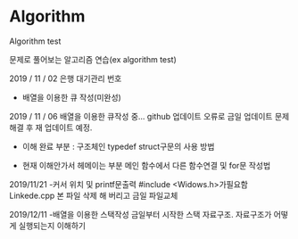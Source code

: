 # Algorithm
Algorithm test

문제로 풀어보는 알고리즘 연습(ex algorithm test)

2019 /  11 / 02
 은행 대기관리 번호
 - 배열을 이용한 큐 작성(미완성)


2019 / 11 / 06
배열을 이용한 큐작성 중...
 github 업데이트 오류로 금일 업데이트
 문제 해결 후 재 업데이트 예정.
 
 - 이해 완료 부분 :
 구조체인 typedef struct구문의 사용 방법
 
 - 현재 이해안가서 헤메이는 부분
 메인 함수에서 다른 함수연결 및 for문 작성법


2019/11/21
-커서 위치 및 printf문출력
#include <Widows.h>가필요함
Linkede.cpp 본 파일 삭제 해 버리고 금일 파일교체


2019/12/11
-배열을 이용한 스택작성
금일부터 시작한 스택 자료구조.
자료구조가 어떻게 실행되는지 이해하기
